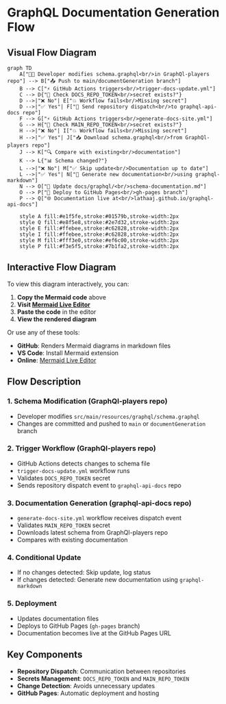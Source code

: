 # GraphQL Documentation Generation Flow

## Visual Flow Diagram

```mermaid
graph TD
    A["👨‍💻 Developer modifies schema.graphql<br/>in GraphQl-players repo"] --> B["📤 Push to main/documentGeneration branch"]
    B --> C["⚡ GitHub Actions triggers<br/>trigger-docs-update.yml"]
    C --> D{"🔐 Check DOCS_REPO_TOKEN<br/>secret exists?"}
    D -->|"❌ No"| E["💥 Workflow fails<br/>Missing secret"]
    D -->|"✅ Yes"| F["📡 Send repository dispatch<br/>to graphql-api-docs repo"]
    F --> G["⚡ GitHub Actions triggers<br/>generate-docs-site.yml"]
    G --> H{"🔐 Check MAIN_REPO_TOKEN<br/>secret exists?"}
    H -->|"❌ No"| I["💥 Workflow fails<br/>Missing secret"]
    H -->|"✅ Yes"| J["📥 Download schema.graphql<br/>from GraphQl-players repo"]
    J --> K["🔍 Compare with existing<br/>documentation"]
    K --> L{"📊 Schema changed?"}
    L -->|"❌ No"| M["✅ Skip update<br/>Documentation up to date"]
    L -->|"✅ Yes"| N["📝 Generate new documentation<br/>using graphql-markdown"]
    N --> O["📁 Update docs/graphql/<br/>schema-documentation.md"]
    O --> P["🚀 Deploy to GitHub Pages<br/>gh-pages branch"]
    P --> Q["🌐 Documentation live at<br/>lathaaj.github.io/graphql-api-docs"]
    
    style A fill:#e1f5fe,stroke:#01579b,stroke-width:2px
    style Q fill:#e8f5e8,stroke:#2e7d32,stroke-width:2px
    style E fill:#ffebee,stroke:#c62828,stroke-width:2px
    style I fill:#ffebee,stroke:#c62828,stroke-width:2px
    style M fill:#fff3e0,stroke:#ef6c00,stroke-width:2px
    style P fill:#f3e5f5,stroke:#7b1fa2,stroke-width:2px
```

## Interactive Flow Diagram

To view this diagram interactively, you can:

1. **Copy the Mermaid code** above
2. **Visit [Mermaid Live Editor](https://mermaid.live/)** 
3. **Paste the code** in the editor
4. **View the rendered diagram**

Or use any of these tools:
- **GitHub**: Renders Mermaid diagrams in markdown files
- **VS Code**: Install Mermaid extension
- **Online**: [Mermaid Live Editor](https://mermaid.live/)

## Flow Description

### 1. **Schema Modification** (GraphQl-players repo)
- Developer modifies `src/main/resources/graphql/schema.graphql`
- Changes are committed and pushed to `main` or `documentGeneration` branch

### 2. **Trigger Workflow** (GraphQl-players repo)
- GitHub Actions detects changes to schema file
- `trigger-docs-update.yml` workflow runs
- Validates `DOCS_REPO_TOKEN` secret
- Sends repository dispatch event to `graphql-api-docs` repo

### 3. **Documentation Generation** (graphql-api-docs repo)
- `generate-docs-site.yml` workflow receives dispatch event
- Validates `MAIN_REPO_TOKEN` secret
- Downloads latest schema from GraphQl-players repo
- Compares with existing documentation

### 4. **Conditional Update**
- If no changes detected: Skip update, log status
- If changes detected: Generate new documentation using `graphql-markdown`

### 5. **Deployment**
- Updates documentation files
- Deploys to GitHub Pages (`gh-pages` branch)
- Documentation becomes live at the GitHub Pages URL

## Key Components

- **Repository Dispatch**: Communication between repositories
- **Secrets Management**: `DOCS_REPO_TOKEN` and `MAIN_REPO_TOKEN`
- **Change Detection**: Avoids unnecessary updates
- **GitHub Pages**: Automatic deployment and hosting

